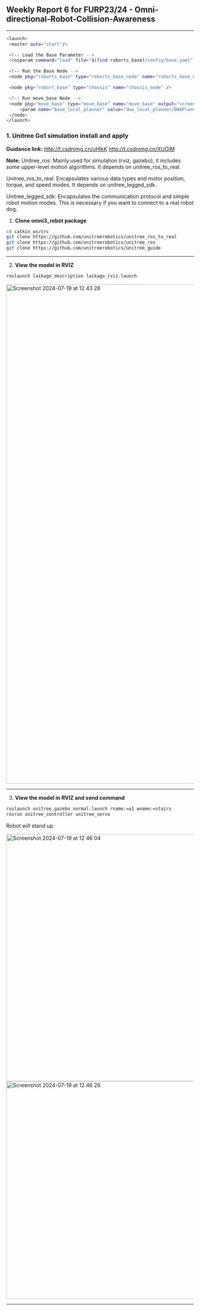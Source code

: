 ## Weekly Report 6 for FURP23/24 - Omni-directional-Robot-Collision-Awareness

---


   ```bash
<launch>
    <master auto="start"/>

    <!-- Load the Base Parameter -->
    <rosparam command="load" file="$(find roborts_base)/config/base.yaml" />

    <!-- Run the Base Node -->
    <node pkg="roborts_base" type="roborts_base_node" name="roborts_base_node" output="screen" respawn="true" />

    <node pkg="robort_base" type="chassis" name="chassis_node" />

    <!-- Run move_base Node -->
    <node pkg="move_base" type="move_base" name="move_base" output="screen">
        <param name="base_local_planner" value="dwa_local_planner/DWAPlannerROS"/>
    </node>
</launch>
   ```




### 1. Unitree Go1 simulation install and apply

**Guidance link:** http://t.csdnimg.cn/uHlkK
http://t.csdnimg.cn/XUOiM

**Note:** 
Unitree_ros: Mainly used for simulation (rviz, gazebo), it includes some upper-level motion algorithms. It depends on unitree_ros_to_real.

Unitree_ros_to_real: Encapsulates various data types and motor position, torque, and speed modes. It depends on unitree_legged_sdk.

Unitree_legged_sdk: Encapsulates the communication protocol and simple robot motion modes. This is necessary if you want to connect to a real robot dog.

1. **Clone omni3_robot package**
```bash
cd catkin_ws/src
git clone https://github.com/unitreerobotics/unitree_ros_to_real
git clone https://github.com/unitreerobotics/unitree_ros
git clone https://github.com/unitreerobotics/unitree_guide
 ```

---


2. **View the model in RVIZ**
```bash
roslaunch laikago_description laikago_rviz.launch
 ```
<img width="1338" alt="Screenshot 2024-07-19 at 12 43 28" src="https://github.com/user-attachments/assets/ed10ec56-660d-4ea8-934c-dd7840c27578">

---

3. **View the model in RVIZ and send command**
```bash
roslaunch unitree_gazebo normal.launch rname:=a1 wname:=stairs
rosrun unitree_controller unitree_servo
```

Robot will stand up

<img width="662" alt="Screenshot 2024-07-19 at 12 46 04" src="https://github.com/user-attachments/assets/ab7e3dde-6c2d-4b1d-b6cb-f490af21042e">
<img width="583" alt="Screenshot 2024-07-19 at 12 46 29" src="https://github.com/user-attachments/assets/de6a21a4-d04b-42fb-a8ff-39d61090f455">


---
